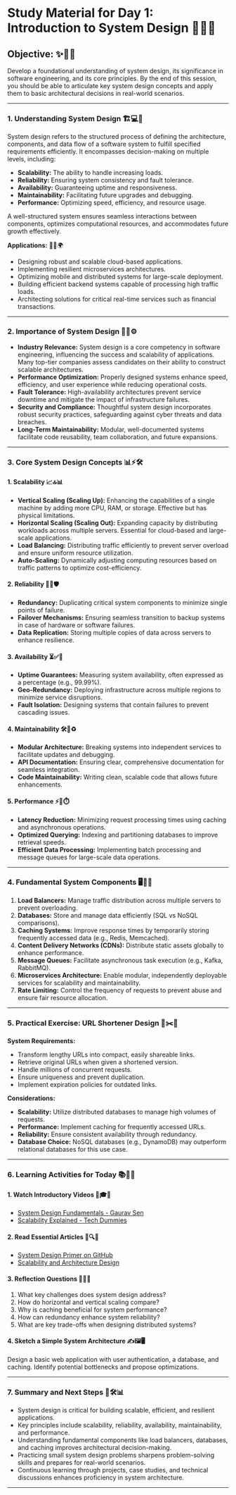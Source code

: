 # **Study Material for Day 1: Introduction to System Design** 🎯📖💡

## **Objective:** ✨🎯📌

Develop a foundational understanding of system design, its significance in software engineering, and its core principles. By the end of this session, you should be able to articulate key system design concepts and apply them to basic architectural decisions in real-world scenarios.

---

### **1. Understanding System Design** 🏗️💻🔧

System design refers to the structured process of defining the architecture, components, and data flow of a software system to fulfill specified requirements efficiently. It encompasses decision-making on multiple levels, including:

- **Scalability:** The ability to handle increasing loads.
- **Reliability:** Ensuring system consistency and fault tolerance.
- **Availability:** Guaranteeing uptime and responsiveness.
- **Maintainability:** Facilitating future upgrades and debugging.
- **Performance:** Optimizing speed, efficiency, and resource usage.

A well-structured system ensures seamless interactions between components, optimizes computational resources, and accommodates future growth effectively. 

**Applications:** 🚀📱🌍

- Designing robust and scalable cloud-based applications.
- Implementing resilient microservices architectures.
- Optimizing mobile and distributed systems for large-scale deployment.
- Building efficient backend systems capable of processing high traffic loads.
- Architecting solutions for critical real-time services such as financial transactions.

---

### **2. Importance of System Design** 🎯💡⚙️

- **Industry Relevance:** System design is a core competency in software engineering, influencing the success and scalability of applications. Many top-tier companies assess candidates on their ability to construct scalable architectures.
- **Performance Optimization:** Properly designed systems enhance speed, efficiency, and user experience while reducing operational costs.
- **Fault Tolerance:** High-availability architectures prevent service downtime and mitigate the impact of infrastructure failures.
- **Security and Compliance:** Thoughtful system design incorporates robust security practices, safeguarding against cyber threats and data breaches.
- **Long-Term Maintainability:** Modular, well-documented systems facilitate code reusability, team collaboration, and future expansions.

---

### **3. Core System Design Concepts** 📊⚡🛠️

#### **1. Scalability** 📈🔝📊

- **Vertical Scaling (Scaling Up):** Enhancing the capabilities of a single machine by adding more CPU, RAM, or storage. Effective but has physical limitations.
- **Horizontal Scaling (Scaling Out):** Expanding capacity by distributing workloads across multiple servers. Essential for cloud-based and large-scale applications.
- **Load Balancing:** Distributing traffic efficiently to prevent server overload and ensure uniform resource utilization.
- **Auto-Scaling:** Dynamically adjusting computing resources based on traffic patterns to optimize cost-efficiency.

#### **2. Reliability** 🔄🔧🛡️

- **Redundancy:** Duplicating critical system components to minimize single points of failure.
- **Failover Mechanisms:** Ensuring seamless transition to backup systems in case of hardware or software failures.
- **Data Replication:** Storing multiple copies of data across servers to enhance resilience.

#### **3. Availability** ⏳✅📡

- **Uptime Guarantees:** Measuring system availability, often expressed as a percentage (e.g., 99.99%).
- **Geo-Redundancy:** Deploying infrastructure across multiple regions to minimize service disruptions.
- **Fault Isolation:** Designing systems that contain failures to prevent cascading issues.

#### **4. Maintainability** 🛠️📂♻️

- **Modular Architecture:** Breaking systems into independent services to facilitate updates and debugging.
- **API Documentation:** Ensuring clear, comprehensive documentation for seamless integration.
- **Code Maintainability:** Writing clean, scalable code that allows future enhancements.

#### **5. Performance** ⚡🚀⏱️

- **Latency Reduction:** Minimizing request processing times using caching and asynchronous operations.
- **Optimized Querying:** Indexing and partitioning databases to improve retrieval speeds.
- **Efficient Data Processing:** Implementing batch processing and message queues for large-scale data operations.

---

### **4. Fundamental System Components** 🖥️🔗💾

1. **Load Balancers:** Manage traffic distribution across multiple servers to prevent overloading.
2. **Databases:** Store and manage data efficiently (SQL vs NoSQL comparisons).
3. **Caching Systems:** Improve response times by temporarily storing frequently accessed data (e.g., Redis, Memcached).
4. **Content Delivery Networks (CDNs):** Distribute static assets globally to enhance performance.
5. **Message Queues:** Facilitate asynchronous task execution (e.g., Kafka, RabbitMQ).
6. **Microservices Architecture:** Enable modular, independently deployable services for scalability and maintainability.
7. **Rate Limiting:** Control the frequency of requests to prevent abuse and ensure fair resource allocation.

---

### **5. Practical Exercise: URL Shortener Design** 🔗✂️📏

**System Requirements:**

- Transform lengthy URLs into compact, easily shareable links.
- Retrieve original URLs when given a shortened version.
- Handle millions of concurrent requests.
- Ensure uniqueness and prevent duplication.
- Implement expiration policies for outdated links.

**Considerations:**

- **Scalability:** Utilize distributed databases to manage high volumes of requests.
- **Performance:** Implement caching for frequently accessed URLs.
- **Reliability:** Ensure consistent availability through redundancy.
- **Database Choice:** NoSQL databases (e.g., DynamoDB) may outperform relational databases for this use case.

---

### **6. Learning Activities for Today** 📚🎥📝

#### **1. Watch Introductory Videos** 🎥🎓💡

- [System Design Fundamentals - Gaurav Sen](https://www.youtube.com/watch?v=xpDnVSmNFX0)
- [Scalability Explained - Tech Dummies](https://www.youtube.com/watch?v=-W9F__D3oY4)

#### **2. Read Essential Articles** 📖🔍🧠

- [System Design Primer on GitHub](https://github.com/donnemartin/system-design-primer)
- [Scalability and Architecture Design](https://www.educative.io/blog/scalability-system-design)

#### **3. Reflection Questions** 🤔📝📌

1. What key challenges does system design address?
2. How do horizontal and vertical scaling compare?
3. Why is caching beneficial for system performance?
4. How can redundancy enhance system reliability?
5. What are key trade-offs when designing distributed systems?

#### **4. Sketch a Simple System Architecture** ✍️🖼️🖥️

Design a basic web application with user authentication, a database, and caching. Identify potential bottlenecks and propose optimizations.

---

### **7. Summary and Next Steps** 🎯🛠️📊

- System design is critical for building scalable, efficient, and resilient applications.
- Key principles include scalability, reliability, availability, maintainability, and performance.
- Understanding fundamental components like load balancers, databases, and caching improves architectural decision-making.
- Practicing small system design problems sharpens problem-solving skills and prepares for real-world scenarios.
- Continuous learning through projects, case studies, and technical discussions enhances proficiency in system architecture.

---
